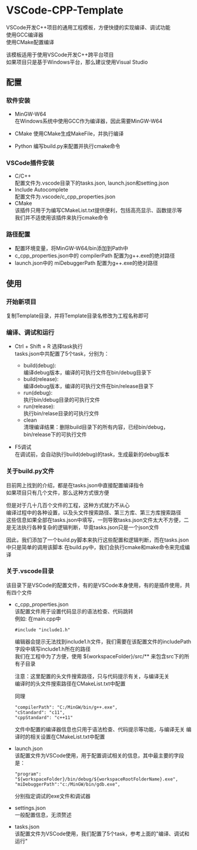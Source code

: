 # VSCode-CPP-Template
VSCode开发C++项目的通用工程模板，方便快捷的实现编译、调试功能  
使用GCC编译器  
使用CMake配置编译

该模板适用于使用VSCode开发C++跨平台项目  
如果项目只是基于Windows平台，那么建议使用Visual Studio

## 配置
### 软件安装
* MinGW-W64  
    在Windows系统中使用GCC作为编译器，因此需要MinGW-W64

* CMake
    使用CMake生成MakeFile，并执行编译

* Python
    编写build.py来配置并执行cmake命令

### VSCode插件安装
* C/C++  
  配置文件为.vscode目录下的tasks.json, launch.json和setting.json  
* Include Autocomplete  
   配置文件为.vscode/c_cpp_properties.json  
* CMake  
  该插件只用于为编写CMakeList.txt提供便利，包括高亮显示、函数提示等  
  我们并不适使用该插件来执行cmake命令

### 路径配置
* 配置环境变量，将MinGW-W64/bin添加到Path中
* c_cpp_properties.json中的 compilerPath 配置为g++.exe的绝对路径
* launch.json中的 miDebuggerPath 配置为g++.exe的绝对路径

## 使用
### 开始新项目
复制Template目录，并将Template目录名修改为工程名称即可

### 编译、调试和运行
* Ctrl + Shift + R 选择task执行  
    tasks.json中共配置了5个task，分别为：  
    * build(debug):   
      编译debug版本，编译的可执行文件在bin/debug目录下   
    * build(release):  
      编译debug版本，编译的可执行文件在bin/release目录下   
    * run(debug):  
      执行bin/debug目录的可执行文件  
    * run(release):  
      执行bin/relase目录的可执行文件
    * clean  
      清理编译结果：删除build目录下的所有内容，已经bin/debug，bin/release下的可执行文件

* F5调试  
    在调试前，会自动执行build(debug)的task，生成最新的debug版本

### 关于build.py文件
目前网上找到的介绍，都是在tasks.json中直接配置编译指令  
如果项目只有几个文件，那么这种方式很方便  

但是对于几十几百个文件的工程，这种方式就力不从心  
编译过程中的各种设置，以及头文件搜索路径、第三方库、第三方库搜索路径  
这些信息如果全部在tasks.json中填写，一则导致tasks.json文件太大不方便，二是无法执行各种复杂的逻辑判断，毕竟tasks.json只是一个json文件

因此，我们添加了一个build.py脚本来执行这些配置和逻辑判断，而在tasks.json中只是简单的调用该脚本
在build.py中，我们会执行cmake和make命令来完成编译

### 关于.vscode目录
该目录下是VSCode的配置文件，有的是VSCode本身使用，有的是插件使用，共有四个文件  

* c_cpp_properties.json  
  该配置文件用于设置代码显示的语法检查、代码跳转  
  例如: 在main.cpp中 
  ```
  #include "include1.h" 
  ```
  编辑器会提示无法找到include1.h文件，我们需要在该配置文件的includePath字段中填写include1.h所在的路径  
  我们在工程中为了方便，使用 ${workspaceFolder}/src/** 来包含src下的所有子目录

  注意：这里配置的头文件搜索路径，只与代码提示有关，与编译无关  
  编译时的头文件搜索路径在CMakeList.txt中配置

  同理
  ```
  "compilerPath": "C:/MinGW/bin/g++.exe",
  "cStandard": "c11",
  "cppStandard": "c++11"
  ```
  文件中配置的编译器信息也只用于语法检查、代码提示等功能，与编译无关
  编译时的相关设置在CMakeList.txt中配置
  
* launch.json  
  该配置文件为VSCode使用，用于配置调试相关的信息，其中最主要的字段是：
  ```
  "program": "${workspaceFolder}/bin/debug/${workspaceRootFolderName}.exe",
  "miDebuggerPath":"c:/MinGW/bin/gdb.exe",     
  ```
  分别指定调试的exe文件和调试器

* settings.json  
  一般配置信息，无须赘述

* tasks.json  
  该配置文件为VSCode使用，我们配置了5个task，参考上面的"编译、调试和运行"